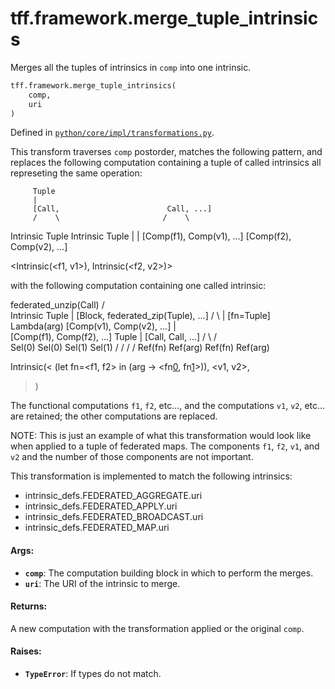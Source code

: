 <div itemscope itemtype="http://developers.google.com/ReferenceObject">
<meta itemprop="name" content="tff.framework.merge_tuple_intrinsics" />
<meta itemprop="path" content="Stable" />
</div>

# tff.framework.merge_tuple_intrinsics

Merges all the tuples of intrinsics in `comp` into one intrinsic.

```python
tff.framework.merge_tuple_intrinsics(
    comp,
    uri
)
```

Defined in
[`python/core/impl/transformations.py`](http://github.com/tensorflow/federated/tree/master/tensorflow_federated/python/core/impl/transformations.py).

<!-- Placeholder for "Used in" -->

This transform traverses `comp` postorder, matches the following pattern, and
replaces the following computation containing a tuple of called intrinsics all
represeting the same operation:

         Tuple
         |
         [Call,                        Call, ...]
         /    \                       /    \

Intrinsic Tuple Intrinsic Tuple | | [Comp(f1), Comp(v1), ...] [Comp(f2),
Comp(v2), ...]

<Intrinsic(<f1, v1>), Intrinsic(<f2, v2>)>

with the following computation containing one called intrinsic:

federated_unzip(Call) / \
Intrinsic Tuple | [Block, federated_zip(Tuple), ...] / \ | [fn=Tuple]
Lambda(arg) [Comp(v1), Comp(v2), ...] | \
[Comp(f1), Comp(f2), ...] Tuple | [Call, Call, ...] / \ / \
Sel(0) Sel(0) Sel(1) Sel(1) / / / / Ref(fn) Ref(arg) Ref(fn) Ref(arg)

Intrinsic(< (let fn=<f1, f2> in (arg -> <fn[0](arg[0]), fn[1](arg[1])>)),
<v1, v2>,

> )

The functional computations `f1`, `f2`, etc..., and the computations `v1`, `v2`,
etc... are retained; the other computations are replaced.

NOTE: This is just an example of what this transformation would look like when
applied to a tuple of federated maps. The components `f1`, `f2`, `v1`, and `v2`
and the number of those components are not important.

This transformation is implemented to match the following intrinsics:

*   intrinsic_defs.FEDERATED_AGGREGATE.uri
*   intrinsic_defs.FEDERATED_APPLY.uri
*   intrinsic_defs.FEDERATED_BROADCAST.uri
*   intrinsic_defs.FEDERATED_MAP.uri

#### Args:

*   <b>`comp`</b>: The computation building block in which to perform the
    merges.
*   <b>`uri`</b>: The URI of the intrinsic to merge.

#### Returns:

A new computation with the transformation applied or the original `comp`.

#### Raises:

*   <b>`TypeError`</b>: If types do not match.
